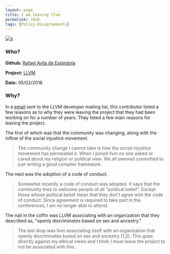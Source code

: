 ```yaml
---
layout: page
title: I am leaving llvm
permalink: /018
tags: [Policy-Disagreements]
---
```


[![x](https://img.shields.io/badge/-Policy%20Disagreements-purple)](/codebook.html#policy-disagreements)

### Who?

**Github:** [Rafael Avila de Espindola](https://github.com/espindola)

**Project:** [LLVM](https://llvm.org/)

**Date:** 05/02/2018

### Why?

In a [email](https://lists.llvm.org/pipermail/llvm-dev/2018-May/122922.html) sent to the LLVM developer mailing list, this contributor listed a few reasons as to why they were leaving the project that they had been working on for a number of years. They listed a few main reasons for leaving the project. 

The first of which was that the community was changing, along with the inflow of the social injustice movement.  

> The community change I cannot take is how the social injustice
> movement has permeated it. When I joined llvm no one asked or cared
> about my religion or political view. We all seemed committed to just
> writing a good compiler framework.

The next was the adoption of a code of conduct.

> Somewhat recently a code of conduct was adopted. It says that the community tries to welcome people of all "political belief". Except those whose political belief mean that they don't agree with the code of conduct. Since agreement is required to take part in the conferences, I am no longer able to attend.

The nail in the coffin was LLVM associating with an organization that they described as, "openly discriminates based on sex and ancestry."

> The last drop was llvm associating itself with an organization that openly discriminates based on sex and ancestry (1,2). This goes directly against my ethical views and I think I must leave the project to not be associated with this.

